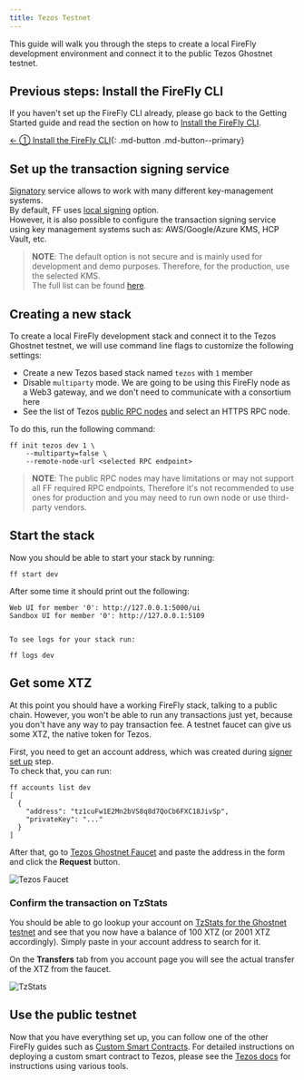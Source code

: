 ```yaml
---
title: Tezos Testnet
---
```


This guide will walk you through the steps to create a local FireFly development environment and connect it to the public Tezos Ghostnet testnet.

## Previous steps: Install the FireFly CLI

If you haven't set up the FireFly CLI already, please go back to the Getting Started guide and read the section on how to [Install the FireFly CLI](../../gettingstarted/firefly_cli.md).

[← ① Install the FireFly CLI](../../gettingstarted/firefly_cli.md){: .md-button .md-button--primary}

## Set up the transaction signing service <a name="signatory"></a>

[Signatory](https://signatory.io/) service allows to work with many different key-management systems.\
By default, FF uses [local signing](https://signatory.io/docs/file_based) option.\
However, it is also possible to configure the transaction signing service using key management systems such as: AWS/Google/Azure KMS, HCP Vault, etc.

> **NOTE**: The default option is not secure and is mainly used for development and demo purposes. Therefore, for the production, use the selected KMS.\
> The full list can be found [here](https://github.com/ecadlabs/signatory#backend-kmshsm-support-status).

## Creating a new stack

To create a local FireFly development stack and connect it to the Tezos Ghostnet testnet, we will use command line flags to customize the following settings:

- Create a new Tezos based stack named `tezos` with `1` member
- Disable `multiparty` mode. We are going to be using this FireFly node as a Web3 gateway, and we don't need to communicate with a consortium here
- See the list of Tezos [public RPC nodes](https://tezostaquito.io/docs/rpc_nodes/) and select an HTTPS RPC node.

To do this, run the following command:

```
ff init tezos dev 1 \
    --multiparty=false \
    --remote-node-url <selected RPC endpoint>
```

> **NOTE**: The public RPC nodes may have limitations or may not support all FF required RPC endpoints. Therefore it's not recommended to use ones for production and you may need to run own node or use third-party vendors.

## Start the stack

Now you should be able to start your stack by running:

```
ff start dev
```

After some time it should print out the following:

```
Web UI for member '0': http://127.0.0.1:5000/ui
Sandbox UI for member '0': http://127.0.0.1:5109


To see logs for your stack run:

ff logs dev
```

## Get some XTZ

At this point you should have a working FireFly stack, talking to a public chain. However, you won't be able to run any transactions just yet, because you don't have any way to pay transaction fee. A testnet faucet can give us some XTZ, the native token for Tezos.

First, you need to get an account address, which was created during [signer set up](#signatory) step.\
To check that, you can run:

```
ff accounts list dev
[
  {
    "address": "tz1cuFw1E2Mn2bVS8q8d7QoCb6FXC18JivSp",
    "privateKey": "..."
  }
]
```

After that, go to [Tezos Ghostnet Faucet](https://faucet.ghostnet.teztnets.com/) and paste the address in the form and click the **Request** button.

![Tezos Faucet](images/tezos_faucet.png)

### Confirm the transaction on TzStats

You should be able to go lookup your account on [TzStats for the Ghostnet testnet](https://ghost.tzstats.com/) and see that you now have a balance of 100 XTZ (or 2001 XTZ accordingly). Simply paste in your account address to search for it.

On the **Transfers** tab from you account page you will see the actual transfer of the XTZ from the faucet.

![TzStats](images/tezos_explorer.png)

## Use the public testnet

Now that you have everything set up, you can follow one of the other FireFly guides such as [Custom Smart Contracts](../custom_contracts/index.md). For detailed instructions on deploying a custom smart contract to Tezos, please see the [Tezos docs](https://docs.tezos.com/smart-contracts/deploying) for instructions using various tools.
